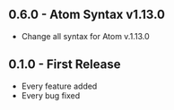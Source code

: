 ## 0.6.0 - Atom Syntax v1.13.0
* Change all syntax for Atom v.1.13.0

## 0.1.0 - First Release
* Every feature added
* Every bug fixed
